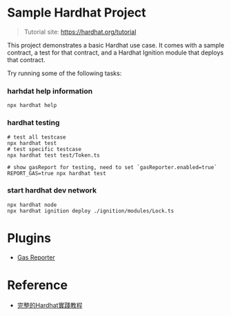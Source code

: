 # Sample Hardhat Project
> Tutorial site: https://hardhat.org/tutorial

This project demonstrates a basic Hardhat use case. It comes with a sample contract, a test for that contract, and a Hardhat Ignition module that deploys that contract.

Try running some of the following tasks:

### harhdat help information
```shell
npx hardhat help
```

### hardhat testing
```shell
# test all testcase
npx hardhat test
# test specific testcase
npx hardhat test test/Token.ts

# show gasReport for testing, need to set `gasReporter.enabled=true`
REPORT_GAS=true npx hardhat test
```

### start hardhat dev network
```shell
npx hardhat node
npx hardhat ignition deploy ./ignition/modules/Lock.ts
```

# Plugins
- [Gas Reporter](https://www.npmjs.com/package/hardhat-gas-reporter)

# Reference
- [完整的Hardhat實踐教程](https://medium.com/my-blockchain-development-daily-journey/%E5%AE%8C%E6%95%B4%E7%9A%84hardhat%E5%AF%A6%E8%B8%90%E6%95%99%E7%A8%8B-a9b005aa4c12)
